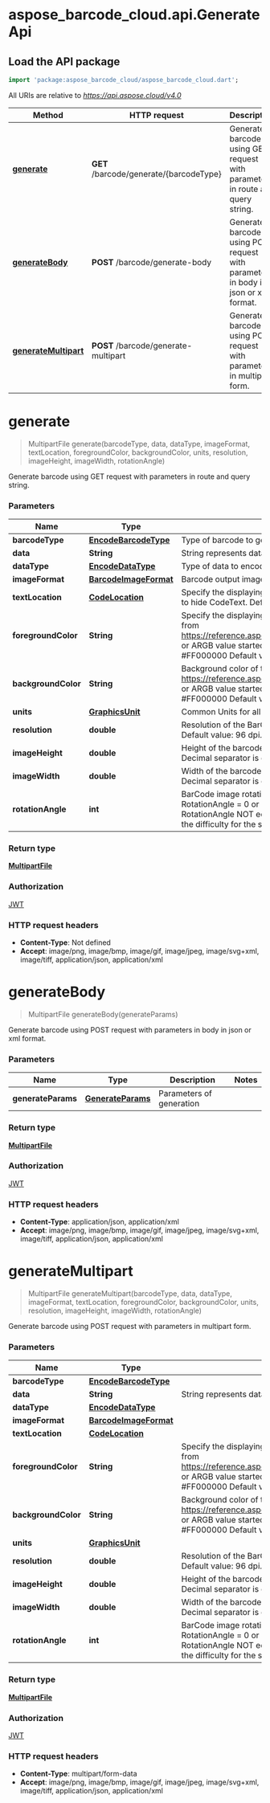 # aspose_barcode_cloud.api.GenerateApi

## Load the API package
```dart
import 'package:aspose_barcode_cloud/aspose_barcode_cloud.dart';
```

All URIs are relative to *https://api.aspose.cloud/v4.0*

Method | HTTP request | Description
------ | ------------ | -----------
[**generate**](GenerateApi.md#generate) | **GET** /barcode/generate/{barcodeType} | Generate barcode using GET request with parameters in route and query string.
[**generateBody**](GenerateApi.md#generateBody) | **POST** /barcode/generate-body | Generate barcode using POST request with parameters in body in json or xml format.
[**generateMultipart**](GenerateApi.md#generateMultipart) | **POST** /barcode/generate-multipart | Generate barcode using POST request with parameters in multipart form.


# **generate**
> MultipartFile generate(barcodeType, data, dataType, imageFormat, textLocation, foregroundColor, backgroundColor, units, resolution, imageHeight, imageWidth, rotationAngle)

Generate barcode using GET request with parameters in route and query string.

### Parameters

Name | Type | Description  | Notes
---- | ---- | ------------ | -----
 **barcodeType** | [**EncodeBarcodeType**](.md)| Type of barcode to generate. | 
 **data** | **String**| String represents data to encode | 
 **dataType** | [**EncodeDataType**](.md)| Type of data to encode.  Default value: StringData. | [optional] 
 **imageFormat** | [**BarcodeImageFormat**](.md)| Barcode output image format.  Default value: png | [optional] 
 **textLocation** | [**CodeLocation**](.md)| Specify the displaying Text Location, set to CodeLocation.None to hide CodeText.  Default value: CodeLocation.Below. | [optional] 
 **foregroundColor** | **String**| Specify the displaying bars and content Color.  Value: Color name from https://reference.aspose.com/drawing/net/system.drawing/color/ or ARGB value started with #.  For example: AliceBlue or #FF000000  Default value: Black. | [optional] [default to &#39;Black&#39;]
 **backgroundColor** | **String**| Background color of the barcode image.  Value: Color name from https://reference.aspose.com/drawing/net/system.drawing/color/ or ARGB value started with #.  For example: AliceBlue or #FF000000  Default value: White. | [optional] [default to &#39;White&#39;]
 **units** | [**GraphicsUnit**](.md)| Common Units for all measuring in query. Default units: pixel. | [optional] 
 **resolution** | **double**| Resolution of the BarCode image.  One value for both dimensions.  Default value: 96 dpi.  Decimal separator is dot. | [optional] 
 **imageHeight** | **double**| Height of the barcode image in given units. Default units: pixel.  Decimal separator is dot. | [optional] 
 **imageWidth** | **double**| Width of the barcode image in given units. Default units: pixel.  Decimal separator is dot. | [optional] 
 **rotationAngle** | **int**| BarCode image rotation angle, measured in degree, e.g. RotationAngle &#x3D; 0 or RotationAngle &#x3D; 360 means no rotation.  If RotationAngle NOT equal to 90, 180, 270 or 0, it may increase the difficulty for the scanner to read the image.  Default value: 0. | [optional] 

### Return type

[**MultipartFile**](MultipartFile.md)

### Authorization

[JWT](../README.md#JWT)

### HTTP request headers

 - **Content-Type**: Not defined
 - **Accept**: image/png, image/bmp, image/gif, image/jpeg, image/svg+xml, image/tiff, application/json, application/xml


# **generateBody**
> MultipartFile generateBody(generateParams)

Generate barcode using POST request with parameters in body in json or xml format.

### Parameters

Name | Type | Description  | Notes
---- | ---- | ------------ | -----
 **generateParams** | [**GenerateParams**](GenerateParams.md)| Parameters of generation | 

### Return type

[**MultipartFile**](MultipartFile.md)

### Authorization

[JWT](../README.md#JWT)

### HTTP request headers

 - **Content-Type**: application/json, application/xml
 - **Accept**: image/png, image/bmp, image/gif, image/jpeg, image/svg+xml, image/tiff, application/json, application/xml


# **generateMultipart**
> MultipartFile generateMultipart(barcodeType, data, dataType, imageFormat, textLocation, foregroundColor, backgroundColor, units, resolution, imageHeight, imageWidth, rotationAngle)

Generate barcode using POST request with parameters in multipart form.

### Parameters

Name | Type | Description  | Notes
---- | ---- | ------------ | -----
 **barcodeType** | [**EncodeBarcodeType**](EncodeBarcodeType.md)|  | 
 **data** | **String**| String represents data to encode | 
 **dataType** | [**EncodeDataType**](EncodeDataType.md)|  | [optional] 
 **imageFormat** | [**BarcodeImageFormat**](BarcodeImageFormat.md)|  | [optional] 
 **textLocation** | [**CodeLocation**](CodeLocation.md)|  | [optional] 
 **foregroundColor** | **String**| Specify the displaying bars and content Color.  Value: Color name from https://reference.aspose.com/drawing/net/system.drawing/color/ or ARGB value started with #.  For example: AliceBlue or #FF000000  Default value: Black. | [optional] [default to &#39;Black&#39;]
 **backgroundColor** | **String**| Background color of the barcode image.  Value: Color name from https://reference.aspose.com/drawing/net/system.drawing/color/ or ARGB value started with #.  For example: AliceBlue or #FF000000  Default value: White. | [optional] [default to &#39;White&#39;]
 **units** | [**GraphicsUnit**](GraphicsUnit.md)|  | [optional] 
 **resolution** | **double**| Resolution of the BarCode image.  One value for both dimensions.  Default value: 96 dpi.  Decimal separator is dot. | [optional] 
 **imageHeight** | **double**| Height of the barcode image in given units. Default units: pixel.  Decimal separator is dot. | [optional] 
 **imageWidth** | **double**| Width of the barcode image in given units. Default units: pixel.  Decimal separator is dot. | [optional] 
 **rotationAngle** | **int**| BarCode image rotation angle, measured in degree, e.g. RotationAngle &#x3D; 0 or RotationAngle &#x3D; 360 means no rotation.  If RotationAngle NOT equal to 90, 180, 270 or 0, it may increase the difficulty for the scanner to read the image.  Default value: 0. | [optional] 

### Return type

[**MultipartFile**](MultipartFile.md)

### Authorization

[JWT](../README.md#JWT)

### HTTP request headers

 - **Content-Type**: multipart/form-data
 - **Accept**: image/png, image/bmp, image/gif, image/jpeg, image/svg+xml, image/tiff, application/json, application/xml


